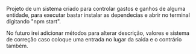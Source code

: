 Projeto de um sistema criado para controlar gastos e ganhos de alguma entidade, para executar bastar instalar as dependecias e abrir no terminal digitando "npm start".

No futuro irei adicionar métodos para alterar descrição, valores e sistema de correção caso coloque uma entrada no lugar da saida e o contrário também.
